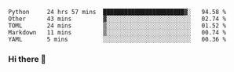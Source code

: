 <!--START_SECTION:waka-->
```text
Python     24 hrs 57 mins  ███████████████████████▓░   94.58 % 
Other      43 mins         ▓░░░░░░░░░░░░░░░░░░░░░░░░   02.74 % 
TOML       24 mins         ▒░░░░░░░░░░░░░░░░░░░░░░░░   01.52 % 
Markdown   11 mins         ▒░░░░░░░░░░░░░░░░░░░░░░░░   00.74 % 
YAML       5 mins          ░░░░░░░░░░░░░░░░░░░░░░░░░   00.36 % 
```
<!--END_SECTION:waka-->

### Hi there 👋

<!--
**DnC275/DnC275** is a ✨ _special_ ✨ repository because its `README.md` (this file) appears on your GitHub profile.

Here are some ideas to get you started:

- 🔭 I’m currently working on ...
- 🌱 I’m currently learning ...
- 👯 I’m looking to collaborate on ...
- 🤔 I’m looking for help with ...
- 💬 Ask me about ...
- 📫 How to reach me: ...
- 😄 Pronouns: ...
- ⚡ Fun fact: ...
-->
